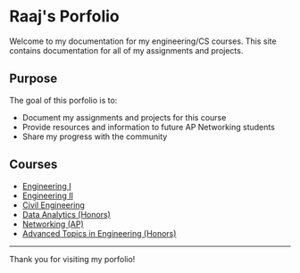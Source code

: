 # Raaj's Porfolio

Welcome to my documentation for my engineering/CS courses. 
This site contains documentation for all of my assignments and projects. 

## Purpose
The goal of this porfolio is to:

- Document my assignments and projects for this course
- Provide resources and information to future AP Networking students
- Share my progress with the community

## Courses
- [Engineering I](courses/engineering_1/index.md)
- [Engineering II](courses/engineering_2/index.md)
- [Civil Engineering](courses/civil_engineering/index.md)
- [Data Analytics (Honors)](courses/data_analytics/index.md)
- [Networking (AP)](courses/ap_networking/index.md)
- [Advanced Topics in Engineering (Honors)](courses/senior_engineering/index.md)

---

Thank you for visiting my porfolio!